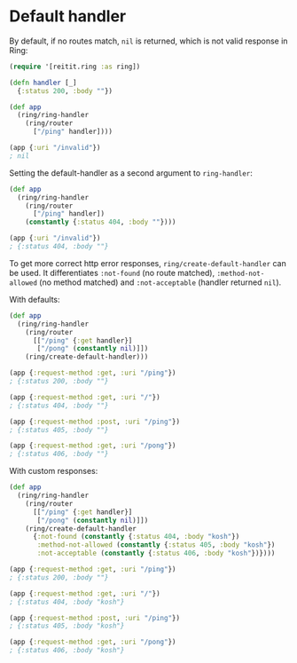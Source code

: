 # Default handler

By default, if no routes match, `nil` is returned, which is not valid response in Ring:

```clj
(require '[reitit.ring :as ring])

(defn handler [_]
  {:status 200, :body ""})

(def app
  (ring/ring-handler
    (ring/router
      ["/ping" handler])))

(app {:uri "/invalid"})
; nil
```

Setting the default-handler as a second argument to `ring-handler`:

```clj
(def app
  (ring/ring-handler
    (ring/router
      ["/ping" handler])
    (constantly {:status 404, :body ""})))

(app {:uri "/invalid"})
; {:status 404, :body ""}
```

To get more correct http error responses, `ring/create-default-handler` can be used. It differentiates `:not-found` (no route matched), `:method-not-allowed` (no method matched) and `:not-acceptable` (handler returned `nil`).

With defaults:

```clj
(def app
  (ring/ring-handler
    (ring/router
      [["/ping" {:get handler}]
       ["/pong" (constantly nil)]])
    (ring/create-default-handler)))

(app {:request-method :get, :uri "/ping"})
; {:status 200, :body ""}

(app {:request-method :get, :uri "/"})
; {:status 404, :body ""}

(app {:request-method :post, :uri "/ping"})
; {:status 405, :body ""}

(app {:request-method :get, :uri "/pong"})
; {:status 406, :body ""}
```

With custom responses:

```clj
(def app
  (ring/ring-handler
    (ring/router
      [["/ping" {:get handler}]
       ["/pong" (constantly nil)]])
    (ring/create-default-handler
      {:not-found (constantly {:status 404, :body "kosh"})
       :method-not-allowed (constantly {:status 405, :body "kosh"})
       :not-acceptable (constantly {:status 406, :body "kosh"})})))

(app {:request-method :get, :uri "/ping"})
; {:status 200, :body ""}

(app {:request-method :get, :uri "/"})
; {:status 404, :body "kosh"}

(app {:request-method :post, :uri "/ping"})
; {:status 405, :body "kosh"}

(app {:request-method :get, :uri "/pong"})
; {:status 406, :body "kosh"}
```
